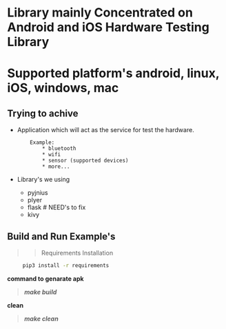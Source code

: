 # Library mainly Concentrated on Android and iOS Hardware Testing Library

# Supported platform's android, linux, iOS, windows, mac


## Trying to achive

* Application which will act as the service for test the hardware.

    ```
        Example:
            * bluetooth
            * wifi
            * sensor (supported devices)
            * more...
    ```


* Library's we using

    * pyjnius
    * plyer
    * flask # NEED's to fix
    * kivy


##  Build and Run Example's

>> Requirements Installation


```sh
     pip3 install -r requirements
```


**command to genarate apk**

>  ***make build***

**clean**

> ***make clean***
